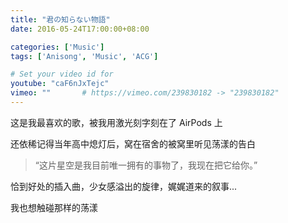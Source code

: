 ```yaml
---
title: "君の知らない物語"
date: 2016-05-24T17:00:00+08:00

categories: ['Music']
tags: ['Anisong', 'Music', 'ACG']

# Set your video id for
youtube: "caF6nJxTejc"
vimeo: ""       # https://vimeo.com/239830182 -> "239830182"
---
```


这是我最喜欢的歌，被我用激光刻字刻在了 AirPods 上

<!--more-->

还依稀记得当年高中熄灯后，窝在宿舍的被窝里听见荡漾的告白

> “这片星空是我目前唯一拥有的事物了，我现在把它给你。”

恰到好处的插入曲，少女感溢出的旋律，娓娓道来的叙事...

我也想触碰那样的荡漾
